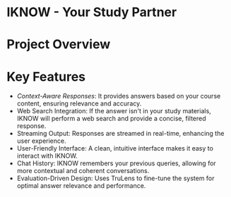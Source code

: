 # IKNOW - Your Study Partner
# Project Overview
# Key Features
- *Context-Aware Responses*: It provides answers based on your course content, ensuring relevance and accuracy.
- Web Search Integration: If the answer isn't in your study materials, IKNOW will perform a web search and provide a concise, filtered response.
- Streaming Output: Responses are streamed in real-time, enhancing the user experience.
- User-Friendly Interface: A clean, intuitive interface makes it easy to interact with IKNOW.
- Chat History: IKNOW remembers your previous queries, allowing for more contextual and coherent conversations.
- Evaluation-Driven Design: Uses TruLens to fine-tune the system for optimal answer relevance and performance.

